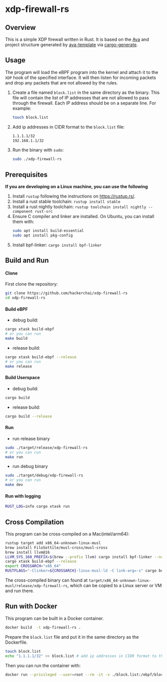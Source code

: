 # xdp-firewall-rs

## Overview
This is a simple XDP firewall written in Rust. It is based on the [Aya](https://github.com/aya-rs/aya) and project structure generated by [aya-template](https://github.com/aya-rs/aya-template) via [cargo-generate](https://github.com/cargo-generate/cargo-generate).

## Usage
The program will load the eBPF program into the kernel and attach it to the `XDP` hook of the specified interface. It will then listen for incoming packets and drop any packets that are not allowed by the rules.

1. Create a file named `block.list` in the same directory as the binary. This file will contain the list of IP addresses that are not allowed to pass through the firewall. Each IP address should be on a separate line. For example:
   ```bash
   touch block.list
   ```
2. Add ip addresses in CIDR format to the `block.list` file:
   ```bash
   1.1.1.1/32
   192.168.1.1/32
   ```
3. Run the binary with `sudo`:
   ```bash
   sudo ./xdp-firewall-rs
    ```

## Prerequisites
**If you are developing on a Linux machine, you can use the following**
1. Install `rustup` following the instructions on https://rustup.rs/.
2. Install a rust stable toolchain: `rustup install stable`
3. Install a rust nightly toolchain: `rustup toolchain install nightly --component rust-src`
4. Ensure C compiler and linker are installed. On Ubuntu, you can install them with:
    ```bash
    sudo apt install build-essential
    sudo apt install pkg-config
    ```
5. Install bpf-linker: `cargo install bpf-linker`

## Build and Run

#### Clone

First clone the repository:
```bash
git clone https://github.com/hackerchai/xdp-firewall-rs
cd xdp-firewall-rs
```

#### Build eBPF

- debug build:
```bash
cargo xtask build-ebpf
# or you can run
make build
````

- release build:
```bash
cargo xtask build-ebpf --release
# or you can run
make release
```

#### Build Userspace

- debug build:
```bash
cargo build
```

- release build:
```bash
cargo build --release
```

#### Run
- run release binary
```bash
sudo ./target/release/xdp-firewall-rs
# or you can run
make run
```


- run debug binary
```bash
sudo ./target/debug/xdp-firewall-rs
# or you can run
make dev
```

#### Run with logging

```bash
RUST_LOG=info cargo xtask run
```

## Cross Compilation
This program can be cross-compiled on a Mac(intel/arm64):

```bash
rustup target add x86_64-unknown-linux-musl
brew install FiloSottile/musl-cross/musl-cross
brew install llvm@16
LLVM_SYS_160_PREFIX=$(brew --prefix llvm) cargo install bpf-linker --no-default-features
cargo xtask build-ebpf --release
export CROSSARCH="x86_64"
RUSTFLAGS="-Clinker=${CROSSARCH}-linux-musl-ld -C link-arg=-s" cargo build --release --target=${CROSSARCH}-unknown-linux-musl
```

The cross-compiled binary can found at  `target/x86_64-unknown-linux-musl/release/xdp-firewall-rs`, which can be copied to a Linux server or VM and run there.

## Run with Docker
This program can be built in a Docker container. 

```bash
docker build  -t xdp-firewall-rs .
```

Prepare the `block.list` file and put it in the same directory as the Dockerfile.

```bash
touch block.list
echo "1.1.1.1/32" >> block.list # add ip addresses in CIDR format to the block.list file
```

Then you can run the container with:

```bash
docker run --privileged --user=root --rm -it -v ./block.list:/ebpf/block.list xdp-firewall-rs
```
